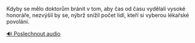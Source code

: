 
Kdyby se mělo doktorům bránit v tom, aby čas od času vydělali vysoké honoráře, nezvýšil by se, nýbrž snížil počet lidí, kteří si vyberou lékařské povolání.

[🔊 Poslechnout audio](/data/7-paragraphs/audio/chapter_131/para_007-Kdyby-se-mlo-doktorm-brnit-v-tom-aby-as-od-a.mp3)
